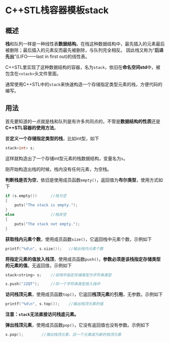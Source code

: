 # C++STL栈容器模板stack

## 概述

**栈**和队列一样是一种线性表**数据结构**。在栈这种数据结构中，最先插入的元素最后被删除；最后插入的元素反而最先被删除，与队列完全相反。
因此栈又称为“**后进先出**”(LIFO——last in first out)的线性表。

C++STL里实现了这种数据结构的容器，名为`stack`，依旧在**命名空间std**中，被包含在`<stack>`头文件里面。

通常使用C++STL中的`stack`来快速构造一个存储指定类型元素的栈，方便代码的编写。

## 用法

首先要知道的一点就是栈和队列是有许多共同点的，不管是**数据结构的性质**还是**C++STL容器的使用方法**。

要**定义一个存储指定类型的栈**，比如int型，如下
```cpp
stack<int> s;
```
这样就构造出了一个存储int型元素的栈数据结构，变量名为`s`。

刚开始构造出栈的时候，栈内没有任何元素，为空栈。

**判断栈是否为空**，依旧是使用成员函数`empty()`，返回值为**布尔类型**，使用方式如下
```cpp
if (s.empty())      //栈为空
{
    puts("The stack is empty.");
}
else                //栈非空
{
    puts("The stack not empty.");
}
```

**获取栈内元素个数**，使用成员函数`size()`，它返回栈中元素个数，示例如下
```cpp
printf("%d\n", s.size());   //输出栈内元素个数
```

**将指定元素的值放入栈顶**，使用成员函数`push()`，**参数必须是该栈指定存储类型的元素的值**。无返回值，示例如下
```cpp
stack<string> s;    //该栈中指定存储类型为字符串类型

s.push("JZQT");     //将一个字符串类型放入栈中
```

**访问栈顶元素**，使用成员函数`top()`，它返回**栈顶元素**的**引用**，无参数。示例如下
```cpp
printf("%d\n", s.top());    //输出栈顶元素的值
```
**注意：`stack`无法直接访问栈底元素。**

**弹出栈顶元素**，使用成员函数`pop()`，它没有返回值也没有参数。示例如下
```cpp
s.pop();        //弹出栈顶元素，后一个元素成为新的栈顶元素
```
